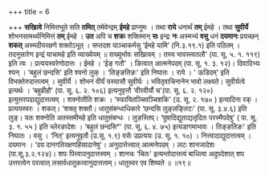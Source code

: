 +++
title = 6

+++
**सखित्वे** निमित्तभूते सति **तमित्** तमेवेन्द्रम् **ईमहे** प्राप्नुमः । तथा **राये** धनार्थं **तम्** ईमहे । तथा **सुवीर्ये** शोभनसामर्थ्यनिमित्तं **तम्** ईमहे । **उत** अपि च **शक्रः** शक्तिमान् **सः** इन्द्रः **नः** अस्मभ्यं **वसु** धनं **दयमानः** प्रयच्छन् **शकत्** अस्मदीयरक्षणे शक्तोऽभूत् । सप्तदश याञ्चाकर्मसु ‘ईमहे यामि’ (नि.३.१९.१) इति पठितम् । तदनुसारेण इन्द्रं याचामहे इति व्याख्येयम् ॥ सख्युर्भावः सखित्वम् । तस्य भावस्त्वतलौ' (पा. सू. ५. १. ११९) इति त्वः । प्रत्ययस्वरेणोदात्तः । ईमहे । ‘ईङ् गतौ' । ङित्वात् आत्मनेपदम् (पा. सू. १. ३. १२)। दिवादिभ्यः श्यन् । ‘बहुलं छन्दसि' इति श्यनो लुक् । ‘तिङ्ङतिङः' इति निघातः । राये । ' ऊडिदम्' इति विभक्तेरुदात्तत्वम् । सुवीर्ये । शोभनं वीर्यं यस्यासौ सुवीर्यः । भवितृवाचिनानेन भावो लक्ष्यते। सुवीर्यत्वे इत्यर्थः । ‘बहुव्रीहौ' (पा. सू. ६. २. १०६) इत्यनुवृत्तौ ‘वीरवीर्यौ च'(पा. सू. ६. २. १२०) इत्युत्तरपदाद्युदात्तत्वम् । शक्नोतीति शक्रः । ‘स्फायितञ्चिवञ्चिशकि' (उ. सू. २. १७० ) इत्यादिना रक् । प्रत्ययस्वरः । शकत्। ‘शक्लृ शक्तौ। धातुसंबन्धाधिकारे ‘छन्दसि लुङ्लङ्लिटः' (पा. सू. ३.४.६) इति लुङ्। यतः शक्नोति अतस्तमीमहे इति धातुसंबन्धः । लुङस्तिप्। ‘पुषादिद्युताद्यलृदितः परस्मैपदेषु' ( पा. सू. ३. १. ५५ ) इति च्लेरङादेशः । ‘बहुलं छन्दसि°' (पा. सू. ६. ४. ७५) इत्यडागमाभावः । तिङ्ङतिङः' इति निघातः । वसु । ‘नित्' इत्यनुवृतौ (उ.सू. १.९) वसेः उप्रत्ययः (उ. सू. १. १०) । नित्त्वादाद्युदात्तत्वम् । दयमानः । ‘दय दानगतिरक्षणहिंसादानेषु'। अनुदात्तेत्त्वात् आत्मनेपदम् । लटः शानजादेशः (पा.सू.३.२.१२४)। शपः पित्त्वादनुदात्तस्वम् । शानचः ‘चितः' इत्यन्तोदात्तत्वं बाधित्वा अदुपदेशात् शप उत्तरत्वेन परत्वात् लसार्वधातुकत्वानुदात्तत्वम्। धातुस्वर एव शिष्यते ॥ ॥१९॥
